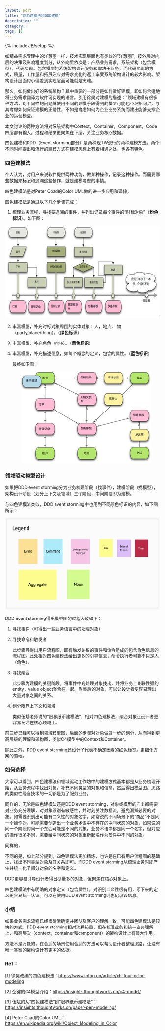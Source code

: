 ```yaml
---
layout: post
title: "四色建模法和DDD建模"
description: ""
category: 
tags: []
---
```

{% include JB/setup %}

如精益需求管理中的洋葱圈一样，技术实现层面也有类似的“洋葱圈”，按外层对内层的决策及影响程度划分，从外向里依次是：产品业务需求，系统架构（包含模型），代码实现。包含模型的系统架构设计服务和取决于业务，而代码实现的方式，质量，工作量和拓展及应对需求变化的返工率受系统架构设计的较大影响。架构设计层面的小偏差到实现层面可能就是灾难。

那么，如何做出好的系统架构？其中重要的一部分是如何做好建模，即如何合适地将业务需求翻译为软件可实现的语言。引用徐昊对建模的描述：“领域建模有很多种方法，对于同样的问题域使用不同的建模手段得到的模型可能也不尽相同。”，与其考虑如何保证建模的正确性，不如是考虑如何为企业业务系统而建出能够支撑企业的运营模型。

本文讨论的两种方法将对系统架构中Context，Container，Component，Code四层都有输入，过程和结果更聚焦在下层，关注业务核心数据。

四色建模和DDD（Event storming部分）是两种现TW流行的两种建模方法。两个不同时间提出和流行的建模方式在建模思想上有着相通之处，也各有特色。

### 四色建模法

个人认为，对用户来说软件提供两种功能，做某种操作，记录这种操作。而需要哪些数据来标记和追溯这些操作，就是建模考虑的事情。

四色建模法是对Peter Coad的Color UML做的进一步应用和延伸，

四色建模法是通过以下几个步骤完成：

   1. 梳理业务流程，寻找要追溯的事件，并列出记录每个事件的“时标对象”（**粉色标识**）。如下图：
<div style="text-align:center"><img src ="/assets/images/四色建模-业务流程图.jpg" style="height:300px;" /></div>

   2. 丰富模型，补充时标对象周围的实体对象：人，地点， 物（party/place/thing）。（**绿色标识**）

   3. 丰富模型，补充角色（role）。（**黄色标识**）

   4. 丰富模型，补充描述信息，如每个概念的定义，包含的属性。（**蓝色标识**）

      最终如下图：

      <div style="text-align:center"><img src ="/assets/images/四色建模-最终模型图.jpg" style="height:300px;" /></div>

### 领域驱动模型设计

如果把DDD event storming分为业务梳理阶段（找事件），建模阶段（找模型），架构设计阶段（划分上下文及领域）三个阶段，中间阶段即为建模。

与四色建模法类似，DDD event storming中也用到不同颜色标识的内容，如下图所示：
<div style="text-align:center"><img src ="/assets/images/DDD-event-storming-legend.png" style="height:300px;" /></div>

DDD event storming得出模型图的过程大致如下：

1. 寻找事件（可得出一些业务语言中的处理对象）

2. 寻找命令和触发者

   此步骤可得出用户流程图，即有触发关系的事件和命令组成的包含角色信息的流程图。此处相对四色建模法给出更多的引导信息，命令执行者可能不只是人（角色）。

3. 寻找聚合

   此步骤为建模的关键阶段。将事件中的处理对象找出，并将业务上关联性强的entity，value object聚合在一起。聚集后的对象，可以让设计者更容易理出大量对象之间的关系。

4. 划分限界上下文和领域

   类似伍斌老师说的“限界纸币建模法”，相对四色建模法，聚合对象让设计者更容易关注在核心领域上。

前三步已经可以得到领域模型图，后面的步骤对对象做进一步的划分，从而得到更高层级的理解和架构图，类似C4模型中的Context和Container。

除此之外，DDD event storming还设计了代表不确定因素的红色标签。更细化方案的落地。

### 如何选择

大家可以看到，四色建模法和领域驱动工作坊中的建模方式基本都是从业务梳理开始，从业务流程中找出对象，补充不同类型的对象和信息，然后得出模型图。思路的类似性缘自技术的一切都是为了服务业务。

同样的，无论是四色建模法还是DDD event storming，对象或模型的产出都需要对业务充分理解，对对象识别有敏感性，并时刻关注数据流，避免漏掉必要的对象。如需要识别出可能有二义性的对象名字，如常说的不同场景下的“商品”不是同一个操作对。可能需要创造出一个业务术语中不存在的中间状态的对象，如常说的同一个阶段的同一个东西可能是不同的对象，业务术语中都是同一个名字，但对应的操作很多不同，需要给中间状态的对象重新起名作为软件中不同的对象。

同样的，

不同的是，如上部分提到，四色建模法更加精炼，也许是在已有用户流程图的基础上，找出不同类型对象及其关系即可。而DDD event storming从梳理业务时即产生并统一化了部分对象的名字和定义。

DDD更容易引导设计者得出尽量多的对象，但聚焦在核心对象上。

四色建模法中有明确的对象定义（包含属性），对识别二义性很有用，写下来的定义更容易统一认识。可以在使用DDD event storming时也记录该信息。

### 小结

如果业务需求流程已经很清晰确定并团队及客户的理解一致，可能四色建模法是较快的方式。DDD event storming相对流程较重，但在梳理业务和统一业务理解上，和高层次（context，container和component）的架构设计上有很大作用。

方法不是万能的，在合适的场景使用合适的方法可以帮助设计者整理思路，让没有唯一答案的架构设计有更多的依据。

### Ref：

[1] 徐昊改编的四色建模法：https://www.infoq.cn/article/xh-four-color-modeling

[2] 仝键的C4模型介绍：https://insights.thoughtworks.cn/c4-model/

[3] 伍斌的从“四色建模法”到“限界纸币建模法”：https://insights.thoughtworks.cn/paper-pen-modeling/

[4] Peter Coad的Color UML：https://en.wikipedia.org/wiki/Object_Modeling_in_Color
